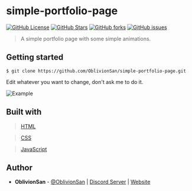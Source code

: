 # simple-portfolio-page
[![GitHub License](https://img.shields.io/github/license/OblivionSan/simple-portfolio-page.svg?style=flat-square)](https://github.com/OblivionSan/discord-bot-example/blob/master/LICENSE)
[![GitHub Stars](https://img.shields.io/github/stars/OblivionSan/simple-portfolio-page.svg?style=flat-square)](https://github.com/OblivionSan/discord-bot-example/stargazers)
[![GitHub forks](https://img.shields.io/github/forks/OblivionSan/simple-portfolio-page.svg?style=flat-square)](https://github.com/OblivionSan/discord-bot-example/network)
[![GitHub issues](https://img.shields.io/github/issues/OblivionSan/simple-portfolio-page.svg?style=flat-square)](https://github.com/OblivionSan/discord-bot-example/issues)

> A simple portfolio page with some simple animations.

## Getting started

```
$ git clone https://github.com/OblivionSan/simple-portfolio-page.git
```


Edit whatever you want to change, don't ask me to do it.

![Example](img/example.gif)

## Built with
> [HTML](http://devdocs.io/html/)

> [CSS](http://devdocs.io/css/)

> [JavaScript](https://developer.mozilla.org/en-US/docs/Web/JavaScript)

## Author
- **OblivionSan** - [@OblivionSan](https://twitter.com/OblivionSan) | [Discord Server](https://discord.gg/kxNeGRC) | [Website](https://oblivionsan.tk)